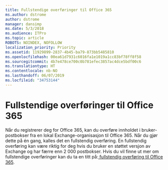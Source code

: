 ```yaml
---
title: Fullstendige overføringer til Office 365
ms.author: dstrome
author: dstrome
manager: dansimp
ms.date: 5/3/2018
ms.audience: ITPro
ms.topic: article
ROBOTS: NOINDEX, NOFOLLOW
localization_priority: Priority
ms.assetid: 11929899-2837-4b45-ba79-873bb5485810
ms.openlocfilehash: 00ea61d7931c6016fa1e1019a1cc83bf78ff8f58
ms.sourcegitcommit: 4b7e478ce700c0b781efec3857ac4dce5bdf00c6
ms.translationtype: HT
ms.contentlocale: nb-NO
ms.lasthandoff: 06/07/2019
ms.locfileid: "34753144"
---
```

# <a name="cutover-migrations-to-office-365"></a>Fullstendige overføringer til Office 365

Når du registrerer deg for Office 365, kan du overføre innholdet i bruker-postbokser fra en lokal Exchange-organisasjon til Office 365. Når du gjør dette på én gang, kalles det en fullstendig overføring. En fullstendig overføring kan være riktig for deg hvis du bruker en støttet versjon av Exchange og har færre enn 2 000 postbokser. Hvis du vil finne ut mer om fullstendige overføringer kan du ta en titt på:[ fullstendig overføring til Office 365](https://support.office.com/article/9496e93c-1e59-41a8-9bb3-6e8df0cd81b4.aspx).
  


